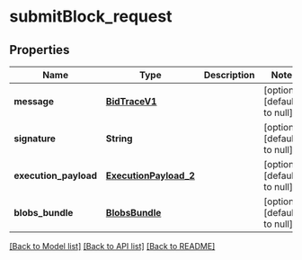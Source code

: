# submitBlock_request
## Properties

| Name | Type | Description | Notes |
|------------ | ------------- | ------------- | -------------|
| **message** | [**BidTraceV1**](BidTraceV1.md) |  | [optional] [default to null] |
| **signature** | **String** |  | [optional] [default to null] |
| **execution\_payload** | [**ExecutionPayload_2**](ExecutionPayload_2.md) |  | [optional] [default to null] |
| **blobs\_bundle** | [**BlobsBundle**](BlobsBundle.md) |  | [optional] [default to null] |

[[Back to Model list]](../README.md#documentation-for-models) [[Back to API list]](../README.md#documentation-for-api-endpoints) [[Back to README]](../README.md)

